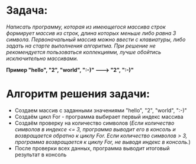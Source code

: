 # Задача:

*Написать программу, которая из имеющегося массива строк формирует массив из строк, длина которых меньше либо равна 3 символа. Первоначальный массив можно ввести с клавиатуры, либо задать на старте выполнения алгоритма. При решение не рекомендуется пользоваться коллекциями, лучше обойтись исключительно массивами.*

**Пример "hello", "2", "world", ":-)" ---> "2", ":-)"**

# Алгоритм решения задачи:

- Создаем массив с заданными значениями "hello", "2", "world", ":-)"
- Создаём цикл For - программа выбирает первый индекс массива
- Создаём проверку на количество символов (*Если количество символов в индексе <= 3, программа выводит его в консоль и возвращается обратно к циклу For. Если количество символов > 3, программа возвращается к циклу For, не выводя индекс в консоль.*)
- После проверки всех данных, программа выводит итоговый результат в консоль
